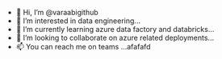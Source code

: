 - 👋 Hi, I’m @varaabigithub
- 👀 I’m interested in data engineering...
- 🌱 I’m currently learning azure data factory and databricks...
- 💞️ I’m looking to collaborate on azure related deployments...
- 📫 You can reach me on teams ...afafafd

<!---
varaabigithub/varaabigithub is a ✨ special ✨ repository because its `README.md` (this file) appears on your GitHub profile.
You can click the Preview link to take a look at your changes.
--->
